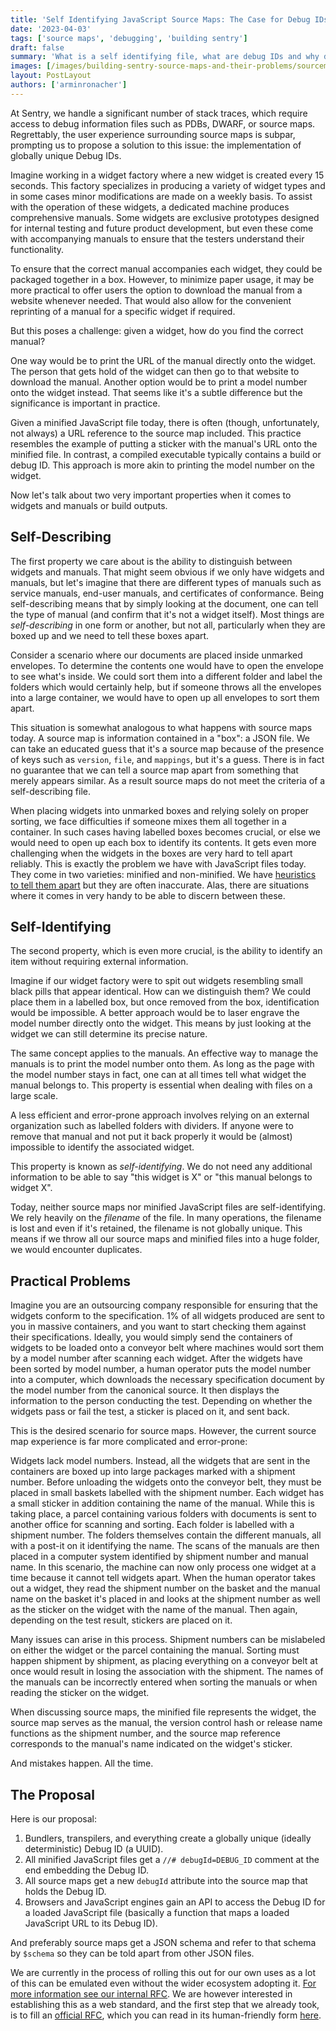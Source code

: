 ```yaml
---
title: 'Self Identifying JavaScript Source Maps: The Case for Debug IDs'
date: '2023-04-03'
tags: ['source maps', 'debugging', 'building sentry']
draft: false
summary: 'What is a self identifying file, what are debug IDs and why do we want a fundamental change in the web ecosystem for source maps.'
images: [/images/building-sentry-source-maps-and-their-problems/sourcemaps.gif]
layout: PostLayout
authors: ['arminronacher']
---
```


At Sentry, we handle a significant number of stack traces, which require
access to debug information files such as PDBs, DWARF, or source maps.
Regrettably, the user experience surrounding source maps is subpar, prompting
us to propose a solution to this issue: the implementation of globally unique
Debug IDs.

Imagine working in a widget factory where a new widget is created every 15
seconds. This factory specializes in producing a variety of widget types and
in some cases minor modifications are made on a weekly basis. To assist with
the operation of these widgets, a dedicated machine produces comprehensive
manuals. Some widgets are exclusive prototypes designed for internal testing
and future product development, but even these come with accompanying manuals
to ensure that the testers understand their functionality.

To ensure that the correct manual accompanies each widget, they could be
packaged together in a box. However, to minimize paper usage, it may
be more practical to offer users the option to download the manual from a
website whenever needed. That would also allow for the convenient reprinting
of a manual for a specific widget if required.

But this poses a challenge: given a widget, how do you find the correct manual?

One way would be to print the URL of the manual directly onto the widget. The
person that gets hold of the widget can then go to that website to download the
manual. Another option would be to print a model number onto the widget
instead. That seems like it's a subtle difference but the significance is
important in practice.

Given a minified JavaScript file today, there is often (though, unfortunately,
not always) a URL reference to the source map included. This practice resembles
the example of putting a sticker with the manual's URL onto the minified file.
In contrast, a compiled executable typically contains a build or debug ID. This
approach is more akin to printing the model number on the widget.

Now let's talk about two very important properties when it comes to widgets
and manuals or build outputs.

## Self-Describing

The first property we care about is the ability to distinguish between widgets
and manuals. That might seem obvious if we only have widgets and manuals,
but let's imagine that there are different types of manuals such as
service manuals, end-user manuals, and certificates of conformance. Being
self-describing means that by simply looking at the document, one can tell
the type of manual (and confirm that it's not a widget itself). Most things
are _self-describing_ in one form or another, but not all, particularly when
they are boxed up and we need to tell these boxes apart.

Consider a scenario where our documents are placed inside unmarked envelopes.
To determine the contents one would have to open the envelope to see what's
inside. We could sort them into a different folder and label the folders which
would certainly help, but if someone throws all the envelopes into a large
container, we would have to open up all envelopes to sort them apart.

This situation is somewhat analogous to what happens with source maps today.
A source map is information contained in a "box": a JSON file. We can take an
educated guess that it's a source map because of the presence of keys such as
`version`, `file`, and `mappings`, but it's a guess. There is in fact no
guarantee that we can tell a source map apart from something that merely
appears similar. As a result source maps do not meet the criteria of a
self-describing file.

When placing widgets into unmarked boxes and relying solely on proper sorting,
we face difficulties if someone mixes them all together in a container. In
such cases having labelled boxes becomes crucial, or else we would need to
open up each box to identify its contents. It gets even more challenging when
the widgets in the boxes are very hard to tell apart reliably. This is exactly
the problem we have with JavaScript files today. They come in two
varieties: minified and non-minified. We have [heuristics to tell them
apart](https://github.com/mitsuhiko/might-be-minified) but they are often
inaccurate. Alas, there are situations where it comes in very handy to
be able to discern between these.

## Self-Identifying

The second property, which is even more crucial, is the ability to identify an
item without requiring external information.

Imagine if our widget factory were to spit out widgets resembling small black
pills that appear identical. How can we distinguish them? We could place
them in a labelled box, but once removed from the box, identification would be
impossible. A better approach would be to laser engrave the model number
directly onto the widget. This means by just looking at the widget we can still
determine its precise nature.

The same concept applies to the manuals. An effective way to manage the
manuals is to print the model number onto them. As long as the page with the
model number stays in fact, one can at all times tell what widget the manual
belongs to. This property is essential when dealing with files on a large scale.

A less efficient and error-prone approach involves relying on an external
organization such as labelled folders with dividers. If anyone were to remove
that manual and not put it back properly it would be (almost) impossible to
identify the associated widget.

This property is known as _self-identifying_. We do not need any additional
information to be able to say "this widget is X" or "this manual belongs to
widget X".

Today, neither source maps nor minified JavaScript files are self-identifying. We rely heavily on the _filename_ of the file. In many operations, the
filename is lost and even if it's retained, the filename is not globally
unique. This means if we throw all our source maps and minified files into a
huge folder, we would encounter duplicates.

## Practical Problems

Imagine you are an outsourcing company responsible for ensuring that the widgets
conform to the specification. 1% of all widgets produced are sent to you in
massive containers, and you want to start checking them against their
specifications. Ideally, you would simply send the containers of widgets to be
loaded onto a conveyor belt where machines would sort them by a model number
after scanning each widget. After the widgets have been sorted by model number,
a human operator puts the model number into a computer, which downloads the
necessary specification document by the model number from the canonical source.
It then displays the information to the person conducting the test. Depending
on whether the widgets pass or fail the test, a sticker is placed on it, and
sent back.

This is the desired scenario for source maps. However, the current source map
experience is far more complicated and error-prone:

Widgets lack model numbers. Instead, all the widgets that are sent in the
containers are boxed up into large packages marked with a shipment number.
Before unloading the widgets onto the conveyor belt, they must be placed in
small baskets labelled with the shipment number. Each widget has a small
sticker in addition containing the name of the manual. While this is taking
place, a parcel containing various folders with documents is sent to
another office for scanning and sorting. Each folder is labelled with a
shipment number. The folders themselves contain the different manuals, all
with a post-it on it identifying the name. The scans of the manuals are then
placed in a computer system identified by shipment number and manual name. In
this scenario, the machine can now only process one widget at a time because
it cannot tell widgets apart. When the human operator takes out a widget, they
read the shipment number on the basket and the manual name on the basket
it's placed in and looks at the shipment number as well as the sticker on the
widget with the name of the manual. Then again, depending on the test result,
stickers are placed on it.

Many issues can arise in this process. Shipment numbers can be mislabeled on
either the widget or the parcel containing the manual. Sorting must happen
shipment by shipment, as placing everything on a conveyor belt at once would
result in losing the association with the shipment. The names of the manuals
can be incorrectly entered when sorting the manuals or when reading the sticker
on the widget.

When discussing source maps, the minified file represents the widget, the
source map serves as the manual, the version control hash or release name
functions as the shipment number, and the source map reference corresponds to
the manual's name indicated on the widget's sticker.

And mistakes happen. All the time.

## The Proposal

Here is our proposal:

1. Bundlers, transpilers, and everything create a globally unique (ideally
   deterministic) Debug ID (a UUID).
2. All minified JavaScript files get a `//# debugId=DEBUG_ID` comment at the end
   embedding the Debug ID.
3. All source maps get a new `debugId` attribute into the source map that holds
   the Debug ID.
4. Browsers and JavaScript engines gain an API to access the Debug ID for a
   loaded JavaScript file (basically a function that maps a loaded JavaScript URL
   to its Debug ID).

And preferably source maps get a JSON schema and refer to that schema by
`$schema` so they can be told apart from other JSON files.

We are currently in the process of rolling this out for our own uses as a
lot of this can be emulated even without the wider ecosystem adopting
it. [For more information see our internal
RFC](https://github.com/getsentry/rfcs/pull/81). We are however interested in
establishing this as a web standard, and the first step that we already took,
is to fill an [official RFC](https://github.com/source-map/source-map-rfc/pull/20),
which you can read in its human-friendly form [here](https://github.com/mitsuhiko/source-map-rfc/blob/proposals/debug-id/proposals/debug-id.md).
